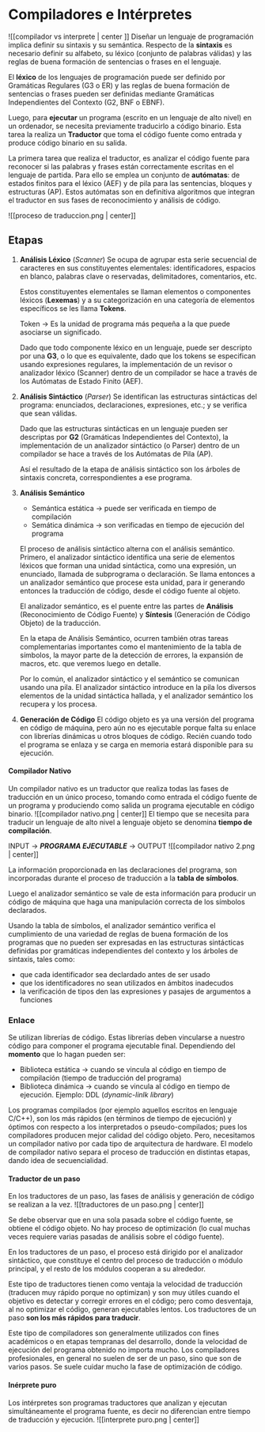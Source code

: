 # Compiladores e Intérpretes
![[compilador vs interprete | center ]]
Diseñar un lenguaje de programación implica definir su sintaxis y su semántica. Respecto de la **sintaxis** es necesario definir su alfabeto, su léxico (conjunto de palabras válidas) y las reglas de buena formación de sentencias o frases en el lenguaje. 

El **léxico** de los lenguajes de programación puede ser definido por Gramáticas Regulares (G3 o ER) y las reglas de buena formación de sentencias o frases pueden ser definidas mediante Gramáticas Independientes del Contexto (G2, BNF o EBNF). 

Luego, para **ejecutar** un programa (escrito en un lenguaje de alto nivel) en un ordenador, se necesita previamente traducirlo a código binario. Esta tarea la realiza un **Traductor** que toma el código fuente como entrada y produce código binario en su salida. 

La primera tarea que realiza el traductor, es analizar el código fuente para reconocer si las palabras y frases están correctamente escritas en el lenguaje de partida. Para ello se emplea un conjunto de **autómatas**: de estados finitos para el léxico (AEF) y de pila para las sentencias, bloques y estructuras (AP). Estos autómatas son en definitiva algoritmos que integran el traductor en sus fases de reconocimiento y análisis de código.

![[proceso de traduccion.png | center]]

## Etapas
1. **Análisis Léxico** (*Scanner*)
	Se ocupa de agrupar esta serie secuencial de caracteres en sus constituyentes elementales: identificadores, espacios en blanco, palabras clave o reservadas, delimitadores, comentarios, etc.
	
	Estos constituyentes elementales se llaman elementos o componentes léxicos (**Lexemas**) y a su categorización en una categoría de elementos específicos se les llama **Tokens**.
	
	Token -> Es la unidad de programa más pequeña a la que puede asociarse un significado.

	Dado que todo componente léxico en un lenguaje, puede ser descripto por una **G3**, o lo que es equivalente, dado que los tokens se especifican usando expresiones regulares, la implementación de un revisor o analizador léxico (Scanner) dentro de un compilador se hace a través de los Autómatas de Estado Finito (AEF).
	
2. **Análisis Sintáctico** (*Parser*)
	Se identifican las estructuras sintácticas del programa: enunciados, declaraciones, expresiones, etc.; y se verifica que sean válidas.

	Dado que las estructuras sintácticas en un lenguaje pueden ser descriptas por **G2** (Gramáticas Independientes del Contexto), la implementación de un analizador sintáctico (o Parser) dentro de un compilador se hace a través de los Autómatas de Pila (AP).

	Así el resultado de la etapa de análisis sintáctico son los árboles de sintaxis concreta, correspondientes a ese programa.

3. **Análisis Semántico**
	- Semántica estática -> puede ser verificada en tiempo de compilación
	- Semática dinámica -> son verificadas en tiempo de ejecución del programa

	El proceso de análisis sintáctico alterna con el análisis semántico. Primero, el analizador sintáctico identifica una serie de elementos léxicos que forman una unidad sintáctica, como una expresión, un enunciado, llamada de subprograma o declaración. Se llama entonces a un analizador semántico que procese esta unidad, para ir generando entonces la traducción de código, desde el código fuente al objeto.

	El analizador semántico, es el puente entre las partes de **Análisis** (Reconocimiento de Código Fuente) y **Síntesis** (Generación de Código Objeto) de la traducción. 
	
	En la etapa de Análisis Semántico, ocurren también otras tareas complementarias importantes como el mantenimiento de la tabla de símbolos, la mayor parte de la detección de errores, la expansión de macros, etc. que veremos luego en detalle.
	
	 Por lo común, el analizador sintáctico y el semántico se comunican usando una pila. El analizador sintáctico introduce en la pila los diversos elementos de la unidad sintáctica hallada, y el analizador semántico los recupera y los procesa.

4. **Generación de Código**
	El código objeto es ya una versión del programa en código de máquina, pero aún no es ejecutable porque falta su enlace con librerías dinámicas u otros bloques de código. Recién cuando todo el programa se enlaza y se carga en memoria estará disponible para su ejecución.
#### Compilador Nativo
Un compilador nativo es un traductor que realiza todas las fases de traducción en un único proceso, tomando como entrada el código fuente de un programa y produciendo como salida un programa ejecutable en código binario.
![[compilador nativo.png | center]]
El tiempo que se necesita para traducir un lenguaje de alto nivel a lenguaje objeto se denomina **tiempo de compilación**.

INPUT -> ***PROGRAMA EJECUTABLE*** -> OUTPUT
![[compilador nativo 2.png | center]]

La información proporcionada en las declaraciones del programa, son incorporadas durante el proceso de traducción a la **tabla de símbolos**.

Luego el analizador semántico se vale de esta información para producir un código de máquina que haga una manipulación correcta de los símbolos declarados. 

Usando la tabla de símbolos, el analizador semántico verifica el cumplimiento de una variedad de reglas de buena formación de los programas que no pueden ser expresadas en las estructuras sintácticas definidas por gramáticas independientes del contexto y los árboles de sintaxis, tales como:
- que cada identificador sea declardado antes de ser usado
- que los identificadores no sean utilizados en ámbitos inadecudos
- la verificación de tipos den las expresiones y pasajes de argumentos a funciones

### Enlace
Se utilizan librerías de código. Estas librerías deben vincularse a nuestro código para componer el programa ejecutable final. Dependiendo del **momento** que lo hagan pueden ser:
- Biblioteca estática -> cuando se vincula al código en tiempo de compilación (tiempo de traducción del programa)
- Biblioteca dinámica -> cuando se vincula al código en tiempo de ejecución. Ejemplo: DDL (*dynamic-linlk library*)

Los programas compilados (por ejemplo aquellos escritos en lenguaje C/C++), son los más rápidos (en términos de tiempo de ejecución) y óptimos con respecto a los interpretados o pseudo-compilados; pues los compiladores producen mejor calidad del código objeto. Pero, necesitamos un compilador nativo por cada tipo de arquitectura de hardware.
El modelo de compilador nativo separa el proceso de traducción en distintas etapas, dando idea de secuencialidad.

#### Traductor de un paso
En los traductores de un paso, las fases de análisis y generación de código se realizan a la vez.
![[traductores de un paso.png | center]]

Se debe observar que en una sola pasada sobre el código fuente, se obtiene el código objeto. No hay proceso de optimización (lo cual muchas veces requiere varias pasadas de análisis sobre el código fuente).

En los traductores de un paso, el proceso está dirigido por el analizador sintáctico, que constituye el centro del proceso de traducción o módulo principal, y el resto de los módulos cooperan a su alrededor. 

Este tipo de traductores tienen como ventaja la velocidad de traducción (traducen muy rápido porque no optimizan) y son muy útiles cuando el objetivo es detectar y corregir errores en el código; pero como desventaja, al no optimizar el código, generan ejecutables lentos. Los traductores de un paso **son los más rápidos para traducir**. 

Este tipo de compiladores son generalmente utilizados con fines académicos o en etapas tempranas del desarrollo, donde la velocidad de ejecución del programa obtenido no importa mucho. Los compiladores profesionales, en general no suelen de ser de un paso, sino que son de varios pasos. Se suele cuidar mucho la fase de optimización de código.

#### Inérprete puro
Los intérpretes son programas traductores que analizan y ejecutan simultáneamente el programa fuente, es decir no diferencian entre tiempo de traducción y ejecución.
![[interprete puro.png | center]]
